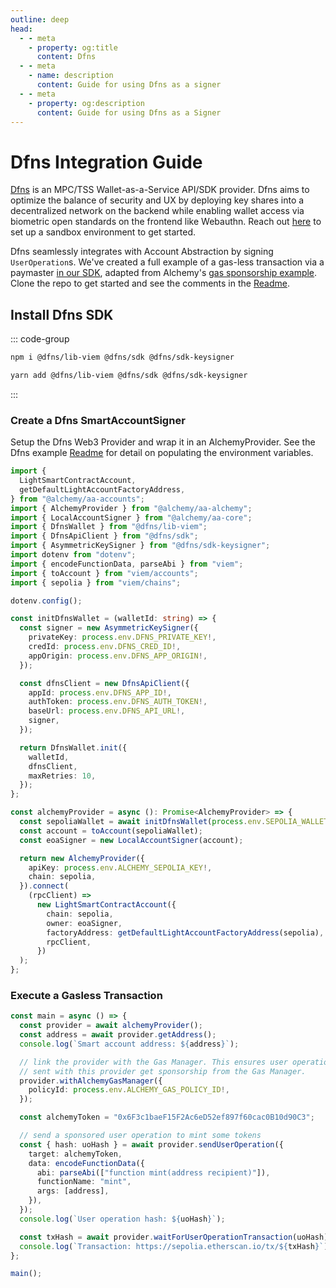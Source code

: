 ```yaml
---
outline: deep
head:
  - - meta
    - property: og:title
      content: Dfns
  - - meta
    - name: description
      content: Guide for using Dfns as a signer
  - - meta
    - property: og:description
      content: Guide for using Dfns as a Signer
---
```


# Dfns Integration Guide

[Dfns](https://www.dfns.co) is an MPC/TSS Wallet-as-a-Service API/SDK provider. Dfns aims to optimize the balance of security and UX by deploying key shares into a decentralized network on the backend while enabling wallet access via biometric open standards on the frontend like Webauthn. Reach out [here](https://www.dfns.co/learn-more) to set up a sandbox environment to get started.

Dfns seamlessly integrates with Account Abstraction by signing `UserOperation`s. We've created a full example of a gas-less transaction via a paymaster [in our SDK](https://github.com/dfns/dfns-sdk-ts/tree/m/examples/viem/alchemy-aa-gasless), adapted from Alchemy's [gas sponsorship example](https://accountkit.alchemy.com/guides/sponsoring-gas.html). Clone the repo to get started and see the comments in the [Readme](https://github.com/dfns/dfns-sdk-ts/tree/m/examples/viem/alchemy-aa-gasless/README.md).

## Install Dfns SDK

::: code-group

```bash [npm]
npm i @dfns/lib-viem @dfns/sdk @dfns/sdk-keysigner
```

```bash [yarn]
yarn add @dfns/lib-viem @dfns/sdk @dfns/sdk-keysigner
```

:::

### Create a Dfns SmartAccountSigner

Setup the Dfns Web3 Provider and wrap it in an AlchemyProvider. See the Dfns example [Readme](https://github.com/dfnsext/typescript-sdk/blob/m/examples/viem/alchemy-aa-gasless/README.md) for detail on populating the environment variables.

```ts
import {
  LightSmartContractAccount,
  getDefaultLightAccountFactoryAddress,
} from "@alchemy/aa-accounts";
import { AlchemyProvider } from "@alchemy/aa-alchemy";
import { LocalAccountSigner } from "@alchemy/aa-core";
import { DfnsWallet } from "@dfns/lib-viem";
import { DfnsApiClient } from "@dfns/sdk";
import { AsymmetricKeySigner } from "@dfns/sdk-keysigner";
import dotenv from "dotenv";
import { encodeFunctionData, parseAbi } from "viem";
import { toAccount } from "viem/accounts";
import { sepolia } from "viem/chains";

dotenv.config();

const initDfnsWallet = (walletId: string) => {
  const signer = new AsymmetricKeySigner({
    privateKey: process.env.DFNS_PRIVATE_KEY!,
    credId: process.env.DFNS_CRED_ID!,
    appOrigin: process.env.DFNS_APP_ORIGIN!,
  });

  const dfnsClient = new DfnsApiClient({
    appId: process.env.DFNS_APP_ID!,
    authToken: process.env.DFNS_AUTH_TOKEN!,
    baseUrl: process.env.DFNS_API_URL!,
    signer,
  });

  return DfnsWallet.init({
    walletId,
    dfnsClient,
    maxRetries: 10,
  });
};

const alchemyProvider = async (): Promise<AlchemyProvider> => {
  const sepoliaWallet = await initDfnsWallet(process.env.SEPOLIA_WALLET_ID!);
  const account = toAccount(sepoliaWallet);
  const eoaSigner = new LocalAccountSigner(account);

  return new AlchemyProvider({
    apiKey: process.env.ALCHEMY_SEPOLIA_KEY!,
    chain: sepolia,
  }).connect(
    (rpcClient) =>
      new LightSmartContractAccount({
        chain: sepolia,
        owner: eoaSigner,
        factoryAddress: getDefaultLightAccountFactoryAddress(sepolia),
        rpcClient,
      })
  );
};
```

### Execute a Gasless Transaction

```ts
const main = async () => {
  const provider = await alchemyProvider();
  const address = await provider.getAddress();
  console.log(`Smart account address: ${address}`);

  // link the provider with the Gas Manager. This ensures user operations
  // sent with this provider get sponsorship from the Gas Manager.
  provider.withAlchemyGasManager({
    policyId: process.env.ALCHEMY_GAS_POLICY_ID!,
  });

  const alchemyToken = "0x6F3c1baeF15F2Ac6eD52ef897f60cac0B10d90C3";

  // send a sponsored user operation to mint some tokens
  const { hash: uoHash } = await provider.sendUserOperation({
    target: alchemyToken,
    data: encodeFunctionData({
      abi: parseAbi(["function mint(address recipient)"]),
      functionName: "mint",
      args: [address],
    }),
  });
  console.log(`User operation hash: ${uoHash}`);

  const txHash = await provider.waitForUserOperationTransaction(uoHash);
  console.log(`Transaction: https://sepolia.etherscan.io/tx/${txHash}`);
};

main();
```
